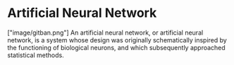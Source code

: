 # Artificial Neural Network
["image/gitban.png"]
An artificial neural network, or artificial neural network, is a system whose design was originally schematically inspired by the functioning of biological neurons, and which subsequently approached statistical methods. 
